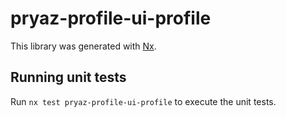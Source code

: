 # pryaz-profile-ui-profile

This library was generated with [Nx](https://nx.dev).

## Running unit tests

Run `nx test pryaz-profile-ui-profile` to execute the unit tests.
